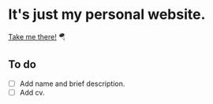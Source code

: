 # It's just my personal website.
[Take me there!](https://thivit.github.io/website) :parachute:

## To do
- [ ] Add name and brief description.
- [ ] Add cv.

